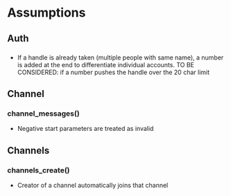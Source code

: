 # Assumptions

## Auth
###
- If a handle is already taken (multiple people with same name), a number is added at the end to differentiate individual accounts. TO BE CONSIDERED: if a number pushes the handle over the 20 char limit

## Channel
### channel_messages()
- Negative start parameters are treated as invalid 

## Channels
### channels_create()
- Creator of a channel automatically joins that channel

